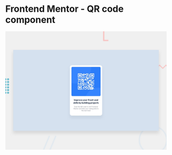 # Frontend Mentor - QR code component

![Design preview for the QR code component coding challenge](./preview.jpg)
